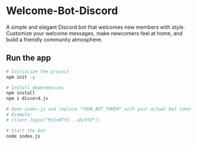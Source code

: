 # Welcome-Bot-Discord
A simple and elegant Discord bot that welcomes new members with style. Customize your welcome messages, make newcomers feel at home, and build a friendly community atmosphere.


## Run the app
```bash
# Initialize the project
npm init -y

# Install dependencies
npm install
npm i discord.js

# Open index.js and replace "YOUR_BOT_TOKEN" with your actual bot token
# Example:
# client.login("MzIxNTY3...abcXYZ");

# Start the bot
node index.js


 